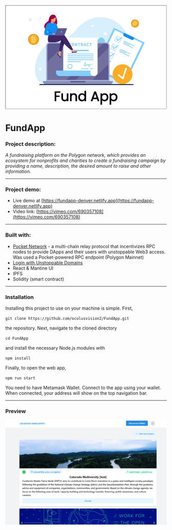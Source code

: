 <img src="dir-images/fundApp.png" width="600px">

# FundApp


### Project description:

<i>A fundraising platform on the Polygon network, which provides an ecosystem for nonprofits and charities to create a fundraising campaign by providing a name, description, the desired amount to raise and other information.</i>

------

### Project demo:

- Live demo at [https://fundapp-denver.netlify.app](https://fundapp-denver.netlify.app)
- Video link: [https://vimeo.com/690357108](https://vimeo.com/690357108)

-------


### Built with:

- [Pocket Network](https://www.pokt.network/) - a multi-chain relay protocol that incentivizes RPC nodes to provide DApps and their users with unstoppable Web3 access. Was used a Pocket-powered RPC endpoint (Polygon Mainnet) 
- [Login with Unstoppable Domains](https://unstoppabledomains.com/)
- React & Mantine UI
- IPFS
- Solidity (smart contract)

---------

### Installation

Installing this project to use on your machine is simple. First,

`git clone https://github.com/oculusvision2/FundApp.git`

the repository. Next, navigate to the cloned directory

`cd FundApp`

and install the necessary Node.js modules with

`npm install`

Finally, to open the web app,

`npm run start`

You need to have Metamask Wallet. Connect to the app using your wallet. When connected, your address will show on the top navigation bar.

------------

### Preview

<img src="dir-images/preview.png">


